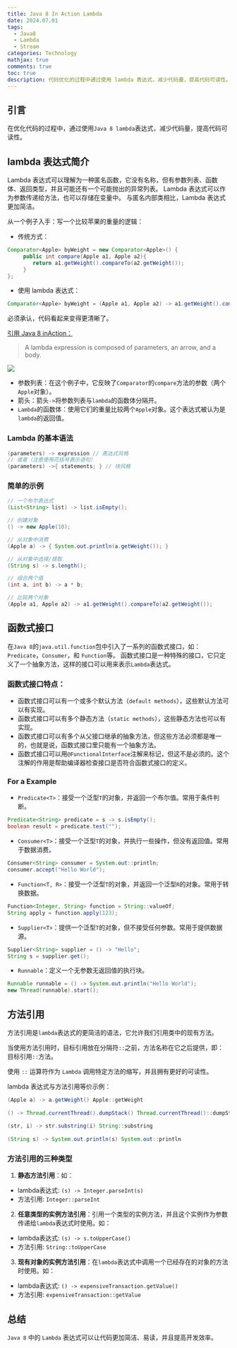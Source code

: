 ```yaml
---
title: Java 8 In Action Lambda
date: 2024.07.01
tags:
  - Java8
  - Lambda
  - Stream
categories: Technology
mathjax: true
comments: true
toc: true
description: 代码优化的过程中通过使用 lambda 表达式，减少代码量，提高代码可读性。
---
```


## 引言
在优化代码的过程中，通过使用`Java 8 lambda`表达式，减少代码量，提高代码可读性。

## lambda 表达式简介
Lambda 表达式可以理解为一种匿名函数，它没有名称，但有参数列表、函数体、返回类型，并且可能还有一个可能抛出的异常列表。
Lambda 表达式可以作为参数传递给方法，也可以存储在变量中。
与匿名内部类相比，Lambda 表达式更加简洁。

从一个例子入手：写一个比较苹果的重量的逻辑：

- 传统方式：
```java
Comparator<Apple> byWeight = new Comparator<Apple>() {
     public int compare(Apple a1, Apple a2){
        return a1.getWeight().compareTo(a2.getWeight());
     }
};
```

- 使用 lambda 表达式：
```java
Comparator<Apple> byWeight = (Apple a1, Apple a2) -> a1.getWeight().compareTo(a2.getWeight());
```

必须承认，代码看起来变得更清晰了。

[引用 Java 8 inAction：](https://book.douban.com/subject/25912747/)
> A lambda expression is composed of parameters, an arrow, and a body.

![](https://wyiyi.github.io/amber/contents/2024/lambda.png)

* 参数列表：在这个例子中，它反映了`Comparator`的`compare`方法的参数（两个`Apple`对象）。
* 箭头：箭头`->`将参数列表与`lambda`的函数体分隔开。
* `Lambda`的函数体：使用它们的重量比较两个`Apple`对象。这个表达式被认为是`lambda`的返回值。


### Lambda 的基本语法

```java
(parameters) -> expression // 表达式风格
// 或者（注意使用花括号表示语句）
(parameters) ->{ statements; } // 块风格
```

### 简单的示例
```java
// 一个布尔表达式
(List<String> list) -> list.isEmpty();

// 创建对象
() -> new Apple(10); 

// 从对象中消费
(Apple a) -> { System.out.println(a.getWeight()); }

// 从对象中选择/提取 
(String s) -> s.length();

// 组合两个值 
(int a, int b) -> a * b; 

// 比较两个对象 
(Apple a1, Apple a2) -> a1.getWeight().compareTo(a2.getWeight());
```

## 函数式接口

在`Java 8`的`java.util.function`包中引入了一系列的函数式接口，如：`Predicate`，`Consumer`，和 `Function`等。
函数式接口是一种特殊的接口，它只定义了一个抽象方法，这样的接口可以用来表示`Lambda`表达式。

### 函数式接口特点：
* 函数式接口可以有一个或多个默认方法（`default methods`），这些默认方法可以有实现。
* 函数式接口可以有多个静态方法（`static methods`），这些静态方法也可以有实现。
* 函数式接口可以有多个从父接口继承的抽象方法，但这些方法必须都是唯一的，也就是说，函数式接口里只能有一个抽象方法。
* 函数式接口可以用`@FunctionalInterface`注解来标记，但这不是必须的。这个注解的作用是帮助编译器检查接口是否符合函数式接口的定义。

### For a Example

- `Predicate<T>`：接受一个泛型`T`的对象，并返回一个布尔值。常用于条件判断。
```java
Predicate<String> predicate = s -> s.isEmpty();
boolean result = predicate.test("");
```

- `Consumer<T>`：接受一个泛型`T`的对象，并执行一些操作，但没有返回值。常用于数据消费。
```java
Consumer<String> consumer = System.out::println;
consumer.accept("Hello World");
```

- `Function<T, R>`：接受一个泛型`T`的对象，并返回一个泛型`R`的对象。常用于转换数据。
```java
Function<Integer, String> function = String::valueOf;
String apply = function.apply(123);
```

- `Supplier<T>`：提供一个泛型`T`的对象，但不接受任何参数。常用于提供数据源。
```java
Supplier<String> supplier = () -> "Hello";
String s = supplier.get();
```

- `Runnable`：定义一个无参数无返回值的执行块。
```java
Runnable runnable = () -> System.out.println("Hello World");
new Thread(runnable).start();
```

## 方法引用
方法引用是`lambda`表达式的更简洁的语法，它允许我们引用类中的现有方法。

当使用方法引用时，目标引用放在分隔符`::`之前，方法名称在它之后提供，即：目标引用`::`方法。

使用 `::` 运算符作为 `Lambda` 调用特定方法的缩写，并且拥有更好的可读性。

lambda 表达式与方法引用等价示例：
```java
(Apple a) -> a.getWeight() Apple::getWeight
        
() -> Thread.currentThread().dumpStack() Thread.currentThread()::dumpStack
        
(str, i) -> str.substring(i) String::substring
        
(String s) -> System.out.println(s) System.out::println
```

### 方法引用的三种类型

1. **静态方法引用**：如：
* lambda表达式: `(s) -> Integer.parseInt(s)`
* 方法引用: `Integer::parseInt`

2. **任意类型的实例方法引用**：引用一个类型的实例方法，并且这个实例作为参数传递给`lambda`表达式时使用。如：

* lambda表达式: `(s) -> s.toUpperCase()`
* 方法引用: `String::toUpperCase`

3. **现有对象的实例方法引用**：在`lambda`表达式中调用一个已经存在的对象的方法时使用。如：

* lambda表达式: `() -> expensiveTransaction.getValue()`
* 方法引用: `expensiveTransaction::getValue`

## 总结
`Java 8` 中的 `Lambda` 表达式可以让代码更加简洁、易读，并且提高开发效率。